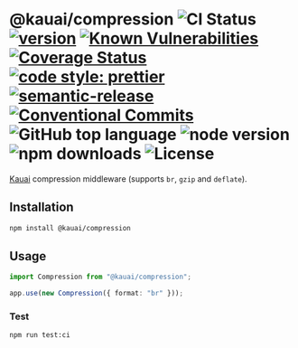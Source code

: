 # @kauai/compression ![CI Status](https://github.com/b2broker/compression/workflows/CI/badge.svg) [![version](https://img.shields.io/github/package-json/v/b2broker/compression?style=plastic)](https://github.com/b2broker/compression) [![Known Vulnerabilities](https://snyk.io/test/github/b2broker/compression/badge.svg)](https://snyk.io/test/github/b2broker/compression) [![Coverage Status](https://coveralls.io/repos/github/b2broker/compression/badge.svg?branch=main)](https://coveralls.io/github/b2broker/compression?branch=main) [![code style: prettier](https://img.shields.io/badge/code_style-prettier-ff69b4.svg)](https://github.com/prettier/prettier) [![semantic-release](https://img.shields.io/badge/%20%20%F0%9F%93%A6%F0%9F%9A%80-semantic--release-e10079.svg)](https://github.com/semantic-release/semantic-release) [![Conventional Commits](https://img.shields.io/badge/Conventional%20Commits-1.0.0-yellow.svg)](https://conventionalcommits.org) ![GitHub top language](https://img.shields.io/github/languages/top/b2broker/compression) ![node version](https://img.shields.io/node/v/@kauai/compression) ![npm downloads](https://img.shields.io/npm/dt/@kauai/compression) ![License](https://img.shields.io/github/license/b2broker/compression)

[Kauai](https://github.com/b2broker/kauai) compression middleware (supports `br`, `gzip` and `deflate`).

## Installation

```bash
npm install @kauai/compression
```

## Usage

```typescript
import Compression from "@kauai/compression";

app.use(new Compression({ format: "br" }));
```

### Test

```bash
npm run test:ci
```
